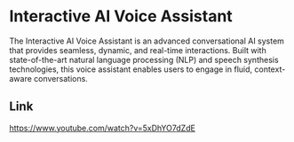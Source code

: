 # Interactive AI Voice Assistant 

The Interactive AI Voice Assistant is an advanced conversational AI system that provides seamless, dynamic, and real-time interactions. Built with state-of-the-art natural language processing (NLP) and speech synthesis technologies, this voice assistant enables users to engage in fluid, context-aware conversations.

## Link
https://www.youtube.com/watch?v=5xDhYO7dZdE
